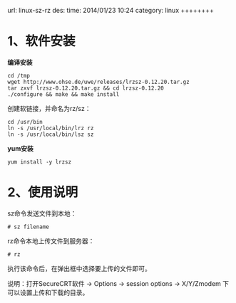 url: linux-sz-rz
des: 
time: 2014/01/23 10:24
category: linux
++++++++

# 1、软件安装

**编译安装**

```
cd /tmp
wget http://www.ohse.de/uwe/releases/lrzsz-0.12.20.tar.gz
tar zxvf lrzsz-0.12.20.tar.gz && cd lrzsz-0.12.20
./configure && make && make install
```
创建软链接，并命名为rz/sz：
```
cd /usr/bin
ln -s /usr/local/bin/lrz rz
ln -s /usr/local/bin/lsz sz
```

**yum安装**

```
yum install -y lrzsz
```
# 2、使用说明

sz命令发送文件到本地：
```
# sz filename
```

rz命令本地上传文件到服务器：
```
# rz
```
执行该命令后，在弹出框中选择要上传的文件即可。

说明：打开SecureCRT软件 -> Options -> session options -> X/Y/Zmodem 下可以设置上传和下载的目录。